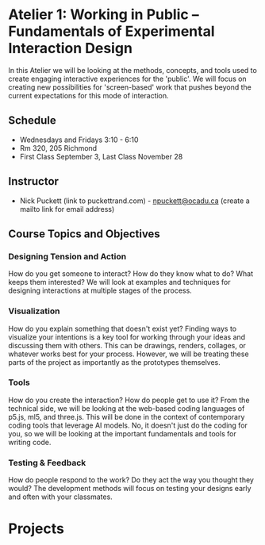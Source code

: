 # Atelier 1: Working in Public – Fundamentals of Experimental Interaction Design

In this Atelier we will be looking at the methods, concepts, and tools used to create engaging interactive experiences for the 'public'. We will focus on creating new possibilities for 'screen-based' work that pushes beyond the current expectations for this mode of interaction.

## Schedule
- Wednesdays and Fridays 3:10 - 6:10
- Rm 320, 205 Richmond
- First Class September 3, Last Class November 28

## Instructor
- Nick Puckett (link to puckettrand.com) - npuckett@ocadu.ca (create a mailto link for email address)

## Course Topics and Objectives

### Designing Tension and Action
How do you get someone to interact? How do they know what to do? What keeps them interested? We will look at examples and techniques for designing interactions at multiple stages of the process.

### Visualization
How do you explain something that doesn't exist yet? Finding ways to visualize your intentions is a key tool for working through your ideas and discussing them with others. This can be drawings, renders, collages, or whatever works best for your process. However, we will be treating these parts of the project as importantly as the prototypes themselves.

### Tools
How do you create the interaction? How do people get to use it? From the technical side, we will be looking at the web-based coding languages of p5.js, ml5, and three.js. This will be done in the context of contemporary coding tools that leverage AI models. No, it doesn't just do the coding for you, so we will be looking at the important fundamentals and tools for writing code.

### Testing & Feedback
How do people respond to the work? Do they act the way you thought they would? The development methods will focus on testing your designs early and often with your classmates.



# Projects